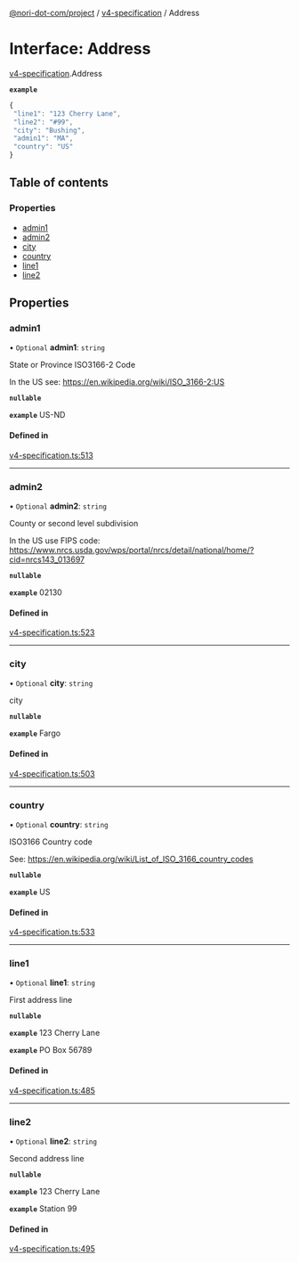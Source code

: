 [@nori-dot-com/project](../README.md) / [v4-specification](../modules/v4_specification.md) / Address

# Interface: Address

[v4-specification](../modules/v4_specification.md).Address

**`example`**

```js
{
 "line1": "123 Cherry Lane",
 "line2": "#99",
 "city": "Bushing",
 "admin1": "MA",
 "country": "US"
}
```

## Table of contents

### Properties

- [admin1](v4_specification.Address.md#admin1)
- [admin2](v4_specification.Address.md#admin2)
- [city](v4_specification.Address.md#city)
- [country](v4_specification.Address.md#country)
- [line1](v4_specification.Address.md#line1)
- [line2](v4_specification.Address.md#line2)

## Properties

### admin1

• `Optional` **admin1**: `string`

State or Province ISO3166-2 Code

In the US see: https://en.wikipedia.org/wiki/ISO_3166-2:US

**`nullable`**

**`example`** US-ND

#### Defined in

[v4-specification.ts:513](https://github.com/nori-dot-eco/nori-dot-com/blob/1fbedf1/packages/project/src/v4-specification.ts#L513)

___

### admin2

• `Optional` **admin2**: `string`

County or second level subdivision

In the US use FIPS code: https://www.nrcs.usda.gov/wps/portal/nrcs/detail/national/home/?cid=nrcs143_013697

**`nullable`**

**`example`** 02130

#### Defined in

[v4-specification.ts:523](https://github.com/nori-dot-eco/nori-dot-com/blob/1fbedf1/packages/project/src/v4-specification.ts#L523)

___

### city

• `Optional` **city**: `string`

city

**`nullable`**

**`example`** Fargo

#### Defined in

[v4-specification.ts:503](https://github.com/nori-dot-eco/nori-dot-com/blob/1fbedf1/packages/project/src/v4-specification.ts#L503)

___

### country

• `Optional` **country**: `string`

ISO3166 Country code

See: https://en.wikipedia.org/wiki/List_of_ISO_3166_country_codes

**`nullable`**

**`example`** US

#### Defined in

[v4-specification.ts:533](https://github.com/nori-dot-eco/nori-dot-com/blob/1fbedf1/packages/project/src/v4-specification.ts#L533)

___

### line1

• `Optional` **line1**: `string`

First address line

**`nullable`**

**`example`** 123 Cherry Lane

**`example`** PO Box 56789

#### Defined in

[v4-specification.ts:485](https://github.com/nori-dot-eco/nori-dot-com/blob/1fbedf1/packages/project/src/v4-specification.ts#L485)

___

### line2

• `Optional` **line2**: `string`

Second address line

**`nullable`**

**`example`** 123 Cherry Lane

**`example`** Station 99

#### Defined in

[v4-specification.ts:495](https://github.com/nori-dot-eco/nori-dot-com/blob/1fbedf1/packages/project/src/v4-specification.ts#L495)
